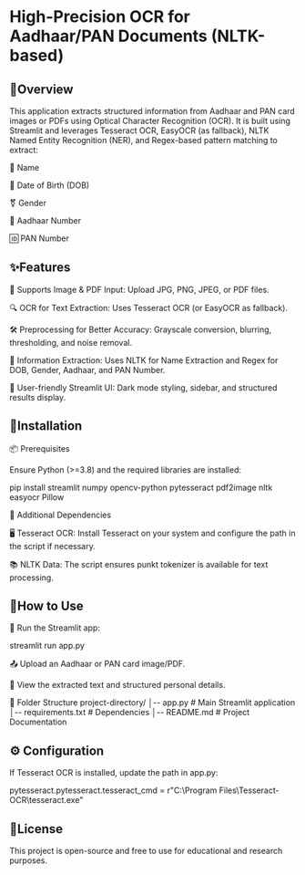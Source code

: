 <h1>High-Precision OCR for Aadhaar/PAN Documents (NLTK-based)</h1>

📝Overview
---------------------------------------------------------------------------------------------------------------------
This application extracts structured information from Aadhaar and PAN card images or PDFs using Optical Character Recognition (OCR). It is built using Streamlit and leverages Tesseract OCR, EasyOCR (as fallback), NLTK Named Entity Recognition (NER), and Regex-based pattern matching to extract:

📌 Name

📆 Date of Birth (DOB)

⚧ Gender

🔢 Aadhaar Number

🆔 PAN Number


✨Features
-------------------------------------------------------------------------------------------------------------------------
📂 Supports Image & PDF Input: Upload JPG, PNG, JPEG, or PDF files.

🔍 OCR for Text Extraction: Uses Tesseract OCR (or EasyOCR as fallback).

🛠 Preprocessing for Better Accuracy: Grayscale conversion, blurring, thresholding, and noise removal.

🤖 Information Extraction: Uses NLTK for Name Extraction and Regex for DOB, Gender, Aadhaar, and PAN Number.

🎨 User-friendly Streamlit UI: Dark mode styling, sidebar, and structured results display.



📌Installation
------------------------------------------------------------------------------------------------------------------------
📦 Prerequisites

Ensure Python (>=3.8) and the required libraries are installed:

pip install streamlit numpy opencv-python pytesseract pdf2image nltk easyocr Pillow

🔧 Additional Dependencies

🖥 Tesseract OCR: Install Tesseract on your system and configure the path in the script if necessary.

📚 NLTK Data: The script ensures punkt tokenizer is available for text processing.



🚀How to Use
-----------------------------------------------------------------------------------------------------------------------
🔄 Run the Streamlit app:

streamlit run app.py

📤 Upload an Aadhaar or PAN card image/PDF.

📑 View the extracted text and structured personal details.

📂 Folder Structure
project-directory/
│-- app.py  # Main Streamlit application
│-- requirements.txt  # Dependencies
│-- README.md  # Project Documentation


⚙️ Configuration
------------------------------------------------------------------------------------------------------------------------
If Tesseract OCR is installed, update the path in app.py:

pytesseract.pytesseract.tesseract_cmd = r"C:\Program Files\Tesseract-OCR\tesseract.exe"


📜License
-------------------------------------------------------------------------------------------------------------------------
This project is open-source and free to use for educational and research purposes.

